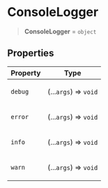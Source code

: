 # ConsoleLogger

> **ConsoleLogger** = `object`

## Properties

<table>
<thead>
<tr>
<th>Property</th>
<th>Type</th>
</tr>
</thead>
<tbody>
<tr>
<td>

<a id="debug"></a> `debug`

</td>
<td>

(...`args`) => `void`

</td>
</tr>
<tr>
<td>

<a id="error"></a> `error`

</td>
<td>

(...`args`) => `void`

</td>
</tr>
<tr>
<td>

<a id="info"></a> `info`

</td>
<td>

(...`args`) => `void`

</td>
</tr>
<tr>
<td>

<a id="warn"></a> `warn`

</td>
<td>

(...`args`) => `void`

</td>
</tr>
</tbody>
</table>
